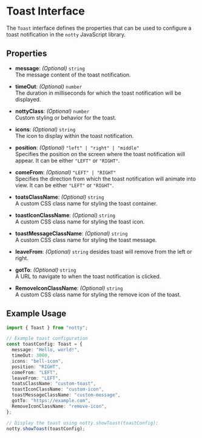 # Toast Interface

The `Toast` interface defines the properties that can be used to configure a toast notification in the `notty` JavaScript library.

## Properties

- **message**: _(Optional)_ `string`  
  The message content of the toast notification.

- **timeOut**: _(Optional)_ `number`  
  The duration in milliseconds for which the toast notification will be displayed.

- **nottyClass**: _(Optional)_ `number`  
  Custom styling or behavior for the toast.

- **icons**: _(Optional)_ `string`  
  The icon to display within the toast notification.

- **position**: _(Optional)_ `"left" | "right" | "middle"`  
  Specifies the position on the screen where the toast notification will appear. It can be either `"LEFT"` or `"RIGHT"`.

- **comeFrom**: _(Optional)_ `"LEFT" | "RIGHT"`  
  Specifies the direction from which the toast notification will animate into view. It can be either `"LEFT"` or `"RIGHT"`.

- **toatsClassName**: _(Optional)_ `string`  
  A custom CSS class name for styling the toast container.

- **toastIconClassName**: _(Optional)_ `string`  
  A custom CSS class name for styling the toast icon.

- **toastMessageClassName**: _(Optional)_ `string`  
  A custom CSS class name for styling the toast message.

- **leaveFrom**: _(Optional)_ `string`
  desides toast will remove from the left or right.

- **gotTo**: _(Optional)_ `string`  
  A URL to navigate to when the toast notification is clicked.

- **RemoveIconClassName**: _(Optional)_ `string`  
  A custom CSS class name for styling the remove icon of the toast.

## Example Usage

```typescript
import { Toast } from "notty";

// Example toast configuration
const toastConfig: Toast = {
  message: "Hello, world!",
  timeOut: 3000,
  icons: "bell-icon",
  position: "RIGHT",
  comeFrom: "LEFT",
  leaveFrom: "LEFT",
  toatsClassName: "custom-toast",
  toastIconClassName: "custom-icon",
  toastMessageClassName: "custom-message",
  gotTo: "https://example.com",
  RemoveIconClassName: "remove-icon",
};

// Display the toast using notty.showToast(toastConfig);
notty.showToast(toastConfig);
```
